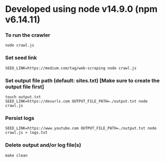# Developed using node v14.9.0 (npm v6.14.11)

### To run the crawler

```
node crawl.js
```

### Set seed link

```
SEED_LINK=https://medium.com/tag/web-scraping node crawl.js
```

### Set output file path (default: sites.txt) [**Make sure to create the output file first**]

```
touch output.txt
SEED_LINK=https://devurls.com OUTPUT_FILE_PATH=./output.txt node crawl.js
```

### Persist logs

```
SEED_LINK=https://www.youtube.com OUTPUT_FILE_PATH=./output.txt node crawl.js > logs.txt
```

### Delete output and/or log file(s)

```
make clean
```
